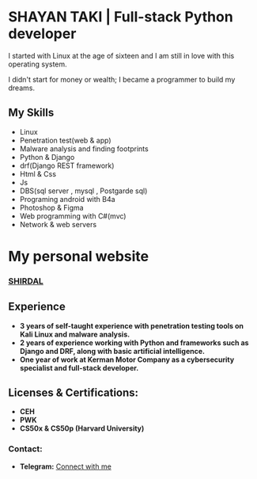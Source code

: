 <h1>SHAYAN TAKI | Full-stack Python developer </h1>
<p>I started with Linux at the age of sixteen and I am still in love with this operating system.</p>
<P>I didn't start for money or wealth; I became a programmer to build my dreams.</P>
<h2>My Skills</h2>
<ul>
  <li>Linux</li>
  <li>Penetration test(web & app)</li>
  <li>Malware analysis and finding footprints</li>
  <li>Python & Django</li>
  <li>drf(Django REST framework)</li>
  <li>Html & Css</li>
  <li>Js</li>
  <li>DBS(sql server , mysql , Postgarde sql)</li>
  <li>Programing android with B4a</li>
  <li>Photoshop & Figma</li>
  <li>Web programming with C#(mvc)</li>
  <li>Network & web servers</li>
</ul>
<h1>My personal website</h1>
<h3><a href="shirdalcode.ir">SHIRDAL</a></h3>
<h2>Experience</h2>
<ul>
  <li><strong>3 years of self-taught experience with penetration testing tools on Kali Linux and malware analysis.</strong></li>
  <li><strong>2 years of experience working with Python and frameworks such as Django and DRF, along with basic artificial intelligence.</strong></li>
  <li><strong>One year of work at Kerman Motor Company as a cybersecurity specialist and full-stack developer.</strong></li>
</ul>
<h2>Licenses & Certifications:</h2>
<ul>
  <li><strong>CEH</strong></li>
  <li><strong>PWK</strong></li>
  <li><strong>CS50x & CS50p (Harvard University)</strong></li>
</ul>
<h3>Contact:</h3>
<ul>
  <li><strong>Telegram:</strong> <a href="https://t.me/shayanm13">Connect with me</a></li>
</ul>
